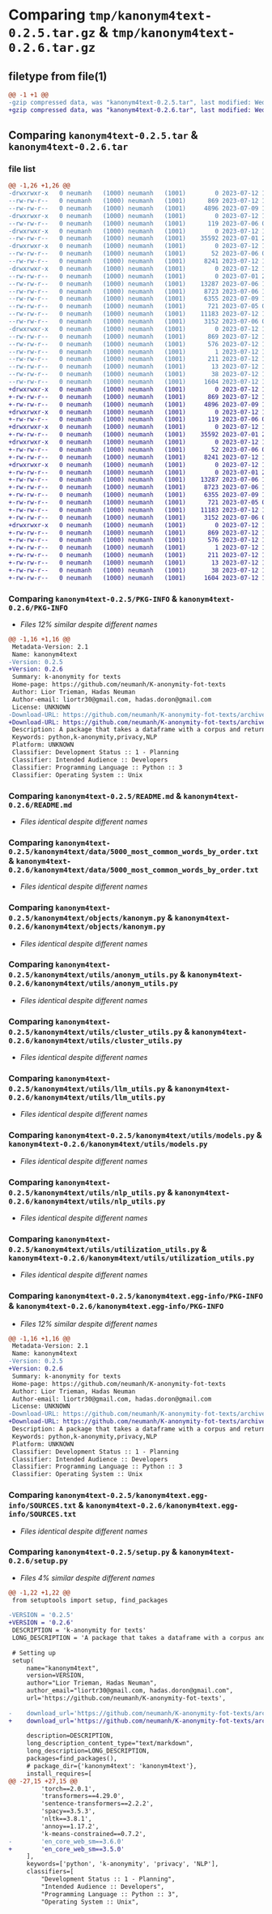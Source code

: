 # Comparing `tmp/kanonym4text-0.2.5.tar.gz` & `tmp/kanonym4text-0.2.6.tar.gz`

## filetype from file(1)

```diff
@@ -1 +1 @@
-gzip compressed data, was "kanonym4text-0.2.5.tar", last modified: Wed Jul 12 13:24:38 2023, max compression
+gzip compressed data, was "kanonym4text-0.2.6.tar", last modified: Wed Jul 12 14:10:21 2023, max compression
```

## Comparing `kanonym4text-0.2.5.tar` & `kanonym4text-0.2.6.tar`

### file list

```diff
@@ -1,26 +1,26 @@
-drwxrwxr-x   0 neumanh   (1000) neumanh   (1001)        0 2023-07-12 13:24:38.988110 kanonym4text-0.2.5/
--rw-rw-r--   0 neumanh   (1000) neumanh   (1001)      869 2023-07-12 13:24:38.988110 kanonym4text-0.2.5/PKG-INFO
--rw-rw-r--   0 neumanh   (1000) neumanh   (1001)     4896 2023-07-09 13:23:33.000000 kanonym4text-0.2.5/README.md
-drwxrwxr-x   0 neumanh   (1000) neumanh   (1001)        0 2023-07-12 13:24:38.988110 kanonym4text-0.2.5/kanonym4text/
--rw-rw-r--   0 neumanh   (1000) neumanh   (1001)      119 2023-07-06 09:36:30.000000 kanonym4text-0.2.5/kanonym4text/__init__.py
-drwxrwxr-x   0 neumanh   (1000) neumanh   (1001)        0 2023-07-12 13:24:38.988110 kanonym4text-0.2.5/kanonym4text/data/
--rw-rw-r--   0 neumanh   (1000) neumanh   (1001)    35592 2023-07-01 20:45:19.000000 kanonym4text-0.2.5/kanonym4text/data/5000_most_common_words_by_order.txt
-drwxrwxr-x   0 neumanh   (1000) neumanh   (1001)        0 2023-07-12 13:24:38.988110 kanonym4text-0.2.5/kanonym4text/objects/
--rw-rw-r--   0 neumanh   (1000) neumanh   (1001)       52 2023-07-06 09:06:10.000000 kanonym4text-0.2.5/kanonym4text/objects/__init__.py
--rw-rw-r--   0 neumanh   (1000) neumanh   (1001)     8241 2023-07-12 13:18:58.000000 kanonym4text-0.2.5/kanonym4text/objects/kanonym.py
-drwxrwxr-x   0 neumanh   (1000) neumanh   (1001)        0 2023-07-12 13:24:38.988110 kanonym4text-0.2.5/kanonym4text/utils/
--rw-rw-r--   0 neumanh   (1000) neumanh   (1001)        0 2023-07-01 20:45:19.000000 kanonym4text-0.2.5/kanonym4text/utils/__init__.py
--rw-rw-r--   0 neumanh   (1000) neumanh   (1001)    13287 2023-07-06 10:50:11.000000 kanonym4text-0.2.5/kanonym4text/utils/anonym_utils.py
--rw-rw-r--   0 neumanh   (1000) neumanh   (1001)     8723 2023-07-06 10:17:19.000000 kanonym4text-0.2.5/kanonym4text/utils/cluster_utils.py
--rw-rw-r--   0 neumanh   (1000) neumanh   (1001)     6355 2023-07-09 14:30:42.000000 kanonym4text-0.2.5/kanonym4text/utils/llm_utils.py
--rw-rw-r--   0 neumanh   (1000) neumanh   (1001)      721 2023-07-05 07:09:39.000000 kanonym4text-0.2.5/kanonym4text/utils/models.py
--rw-rw-r--   0 neumanh   (1000) neumanh   (1001)    11183 2023-07-12 13:09:40.000000 kanonym4text-0.2.5/kanonym4text/utils/nlp_utils.py
--rw-rw-r--   0 neumanh   (1000) neumanh   (1001)     3152 2023-07-06 08:40:32.000000 kanonym4text-0.2.5/kanonym4text/utils/utilization_utils.py
-drwxrwxr-x   0 neumanh   (1000) neumanh   (1001)        0 2023-07-12 13:24:38.988110 kanonym4text-0.2.5/kanonym4text.egg-info/
--rw-rw-r--   0 neumanh   (1000) neumanh   (1001)      869 2023-07-12 13:24:38.000000 kanonym4text-0.2.5/kanonym4text.egg-info/PKG-INFO
--rw-rw-r--   0 neumanh   (1000) neumanh   (1001)      576 2023-07-12 13:24:38.000000 kanonym4text-0.2.5/kanonym4text.egg-info/SOURCES.txt
--rw-rw-r--   0 neumanh   (1000) neumanh   (1001)        1 2023-07-12 13:24:38.000000 kanonym4text-0.2.5/kanonym4text.egg-info/dependency_links.txt
--rw-rw-r--   0 neumanh   (1000) neumanh   (1001)      211 2023-07-12 13:24:38.000000 kanonym4text-0.2.5/kanonym4text.egg-info/requires.txt
--rw-rw-r--   0 neumanh   (1000) neumanh   (1001)       13 2023-07-12 13:24:38.000000 kanonym4text-0.2.5/kanonym4text.egg-info/top_level.txt
--rw-rw-r--   0 neumanh   (1000) neumanh   (1001)       38 2023-07-12 13:24:38.988110 kanonym4text-0.2.5/setup.cfg
--rw-rw-r--   0 neumanh   (1000) neumanh   (1001)     1604 2023-07-12 13:24:31.000000 kanonym4text-0.2.5/setup.py
+drwxrwxr-x   0 neumanh   (1000) neumanh   (1001)        0 2023-07-12 14:10:20.999739 kanonym4text-0.2.6/
+-rw-rw-r--   0 neumanh   (1000) neumanh   (1001)      869 2023-07-12 14:10:20.999739 kanonym4text-0.2.6/PKG-INFO
+-rw-rw-r--   0 neumanh   (1000) neumanh   (1001)     4896 2023-07-09 13:23:33.000000 kanonym4text-0.2.6/README.md
+drwxrwxr-x   0 neumanh   (1000) neumanh   (1001)        0 2023-07-12 14:10:20.999739 kanonym4text-0.2.6/kanonym4text/
+-rw-rw-r--   0 neumanh   (1000) neumanh   (1001)      119 2023-07-06 09:36:30.000000 kanonym4text-0.2.6/kanonym4text/__init__.py
+drwxrwxr-x   0 neumanh   (1000) neumanh   (1001)        0 2023-07-12 14:10:20.999739 kanonym4text-0.2.6/kanonym4text/data/
+-rw-rw-r--   0 neumanh   (1000) neumanh   (1001)    35592 2023-07-01 20:45:19.000000 kanonym4text-0.2.6/kanonym4text/data/5000_most_common_words_by_order.txt
+drwxrwxr-x   0 neumanh   (1000) neumanh   (1001)        0 2023-07-12 14:10:20.999739 kanonym4text-0.2.6/kanonym4text/objects/
+-rw-rw-r--   0 neumanh   (1000) neumanh   (1001)       52 2023-07-06 09:06:10.000000 kanonym4text-0.2.6/kanonym4text/objects/__init__.py
+-rw-rw-r--   0 neumanh   (1000) neumanh   (1001)     8241 2023-07-12 13:18:58.000000 kanonym4text-0.2.6/kanonym4text/objects/kanonym.py
+drwxrwxr-x   0 neumanh   (1000) neumanh   (1001)        0 2023-07-12 14:10:20.999739 kanonym4text-0.2.6/kanonym4text/utils/
+-rw-rw-r--   0 neumanh   (1000) neumanh   (1001)        0 2023-07-01 20:45:19.000000 kanonym4text-0.2.6/kanonym4text/utils/__init__.py
+-rw-rw-r--   0 neumanh   (1000) neumanh   (1001)    13287 2023-07-06 10:50:11.000000 kanonym4text-0.2.6/kanonym4text/utils/anonym_utils.py
+-rw-rw-r--   0 neumanh   (1000) neumanh   (1001)     8723 2023-07-06 10:17:19.000000 kanonym4text-0.2.6/kanonym4text/utils/cluster_utils.py
+-rw-rw-r--   0 neumanh   (1000) neumanh   (1001)     6355 2023-07-09 14:30:42.000000 kanonym4text-0.2.6/kanonym4text/utils/llm_utils.py
+-rw-rw-r--   0 neumanh   (1000) neumanh   (1001)      721 2023-07-05 07:09:39.000000 kanonym4text-0.2.6/kanonym4text/utils/models.py
+-rw-rw-r--   0 neumanh   (1000) neumanh   (1001)    11183 2023-07-12 13:09:40.000000 kanonym4text-0.2.6/kanonym4text/utils/nlp_utils.py
+-rw-rw-r--   0 neumanh   (1000) neumanh   (1001)     3152 2023-07-06 08:40:32.000000 kanonym4text-0.2.6/kanonym4text/utils/utilization_utils.py
+drwxrwxr-x   0 neumanh   (1000) neumanh   (1001)        0 2023-07-12 14:10:20.999739 kanonym4text-0.2.6/kanonym4text.egg-info/
+-rw-rw-r--   0 neumanh   (1000) neumanh   (1001)      869 2023-07-12 14:10:20.000000 kanonym4text-0.2.6/kanonym4text.egg-info/PKG-INFO
+-rw-rw-r--   0 neumanh   (1000) neumanh   (1001)      576 2023-07-12 14:10:20.000000 kanonym4text-0.2.6/kanonym4text.egg-info/SOURCES.txt
+-rw-rw-r--   0 neumanh   (1000) neumanh   (1001)        1 2023-07-12 14:10:20.000000 kanonym4text-0.2.6/kanonym4text.egg-info/dependency_links.txt
+-rw-rw-r--   0 neumanh   (1000) neumanh   (1001)      211 2023-07-12 14:10:20.000000 kanonym4text-0.2.6/kanonym4text.egg-info/requires.txt
+-rw-rw-r--   0 neumanh   (1000) neumanh   (1001)       13 2023-07-12 14:10:20.000000 kanonym4text-0.2.6/kanonym4text.egg-info/top_level.txt
+-rw-rw-r--   0 neumanh   (1000) neumanh   (1001)       38 2023-07-12 14:10:20.999739 kanonym4text-0.2.6/setup.cfg
+-rw-rw-r--   0 neumanh   (1000) neumanh   (1001)     1604 2023-07-12 14:10:04.000000 kanonym4text-0.2.6/setup.py
```

### Comparing `kanonym4text-0.2.5/PKG-INFO` & `kanonym4text-0.2.6/PKG-INFO`

 * *Files 12% similar despite different names*

```diff
@@ -1,16 +1,16 @@
 Metadata-Version: 2.1
 Name: kanonym4text
-Version: 0.2.5
+Version: 0.2.6
 Summary: k-anonymity for texts
 Home-page: https://github.com/neumanh/K-anonymity-fot-texts
 Author: Lior Trieman, Hadas Neuman
 Author-email: liortr30@gmail.com, hadas.doron@gmail.com
 License: UNKNOWN
-Download-URL: https://github.com/neumanh/K-anonymity-fot-texts/archive/refs/tags/0.2.5.tar.gz
+Download-URL: https://github.com/neumanh/K-anonymity-fot-texts/archive/refs/tags/0.2.6.tar.gz
 Description: A package that takes a dataframe with a corpus and return an anonymized corpus
 Keywords: python,k-anonymity,privacy,NLP
 Platform: UNKNOWN
 Classifier: Development Status :: 1 - Planning
 Classifier: Intended Audience :: Developers
 Classifier: Programming Language :: Python :: 3
 Classifier: Operating System :: Unix
```

### Comparing `kanonym4text-0.2.5/README.md` & `kanonym4text-0.2.6/README.md`

 * *Files identical despite different names*

### Comparing `kanonym4text-0.2.5/kanonym4text/data/5000_most_common_words_by_order.txt` & `kanonym4text-0.2.6/kanonym4text/data/5000_most_common_words_by_order.txt`

 * *Files identical despite different names*

### Comparing `kanonym4text-0.2.5/kanonym4text/objects/kanonym.py` & `kanonym4text-0.2.6/kanonym4text/objects/kanonym.py`

 * *Files identical despite different names*

### Comparing `kanonym4text-0.2.5/kanonym4text/utils/anonym_utils.py` & `kanonym4text-0.2.6/kanonym4text/utils/anonym_utils.py`

 * *Files identical despite different names*

### Comparing `kanonym4text-0.2.5/kanonym4text/utils/cluster_utils.py` & `kanonym4text-0.2.6/kanonym4text/utils/cluster_utils.py`

 * *Files identical despite different names*

### Comparing `kanonym4text-0.2.5/kanonym4text/utils/llm_utils.py` & `kanonym4text-0.2.6/kanonym4text/utils/llm_utils.py`

 * *Files identical despite different names*

### Comparing `kanonym4text-0.2.5/kanonym4text/utils/models.py` & `kanonym4text-0.2.6/kanonym4text/utils/models.py`

 * *Files identical despite different names*

### Comparing `kanonym4text-0.2.5/kanonym4text/utils/nlp_utils.py` & `kanonym4text-0.2.6/kanonym4text/utils/nlp_utils.py`

 * *Files identical despite different names*

### Comparing `kanonym4text-0.2.5/kanonym4text/utils/utilization_utils.py` & `kanonym4text-0.2.6/kanonym4text/utils/utilization_utils.py`

 * *Files identical despite different names*

### Comparing `kanonym4text-0.2.5/kanonym4text.egg-info/PKG-INFO` & `kanonym4text-0.2.6/kanonym4text.egg-info/PKG-INFO`

 * *Files 12% similar despite different names*

```diff
@@ -1,16 +1,16 @@
 Metadata-Version: 2.1
 Name: kanonym4text
-Version: 0.2.5
+Version: 0.2.6
 Summary: k-anonymity for texts
 Home-page: https://github.com/neumanh/K-anonymity-fot-texts
 Author: Lior Trieman, Hadas Neuman
 Author-email: liortr30@gmail.com, hadas.doron@gmail.com
 License: UNKNOWN
-Download-URL: https://github.com/neumanh/K-anonymity-fot-texts/archive/refs/tags/0.2.5.tar.gz
+Download-URL: https://github.com/neumanh/K-anonymity-fot-texts/archive/refs/tags/0.2.6.tar.gz
 Description: A package that takes a dataframe with a corpus and return an anonymized corpus
 Keywords: python,k-anonymity,privacy,NLP
 Platform: UNKNOWN
 Classifier: Development Status :: 1 - Planning
 Classifier: Intended Audience :: Developers
 Classifier: Programming Language :: Python :: 3
 Classifier: Operating System :: Unix
```

### Comparing `kanonym4text-0.2.5/kanonym4text.egg-info/SOURCES.txt` & `kanonym4text-0.2.6/kanonym4text.egg-info/SOURCES.txt`

 * *Files identical despite different names*

### Comparing `kanonym4text-0.2.5/setup.py` & `kanonym4text-0.2.6/setup.py`

 * *Files 4% similar despite different names*

```diff
@@ -1,22 +1,22 @@
 from setuptools import setup, find_packages
 
-VERSION = '0.2.5'
+VERSION = '0.2.6'
 DESCRIPTION = 'k-anonymity for texts'
 LONG_DESCRIPTION = 'A package that takes a dataframe with a corpus and return an anonymized corpus'
 
 # Setting up
 setup(
     name="kanonym4text",
     version=VERSION,
     author="Lior Trieman, Hadas Neuman",
     author_email="liortr30@gmail.com, hadas.doron@gmail.com",
     url='https://github.com/neumanh/K-anonymity-fot-texts',
 
-    download_url='https://github.com/neumanh/K-anonymity-fot-texts/archive/refs/tags/0.2.5.tar.gz',
+    download_url='https://github.com/neumanh/K-anonymity-fot-texts/archive/refs/tags/0.2.6.tar.gz',
 
     description=DESCRIPTION,
     long_description_content_type="text/markdown",
     long_description=LONG_DESCRIPTION,
     packages=find_packages(),
     # package_dir={'kanonym4text': 'kanonym4text'},
     install_requires=[
@@ -27,15 +27,15 @@
         'torch==2.0.1',
         'transformers==4.29.0',
         'sentence-transformers==2.2.2',
         'spacy==3.5.3',
         'nltk==3.8.1',
         'annoy==1.17.2',
         'k-means-constrained==0.7.2',
-        'en_core_web_sm==3.6.0'
+        'en_core_web_sm==3.5.0'
     ],
     keywords=['python', 'k-anonymity', 'privacy', 'NLP'],
     classifiers=[
         "Development Status :: 1 - Planning",
         "Intended Audience :: Developers",
         "Programming Language :: Python :: 3",
         "Operating System :: Unix",
```

